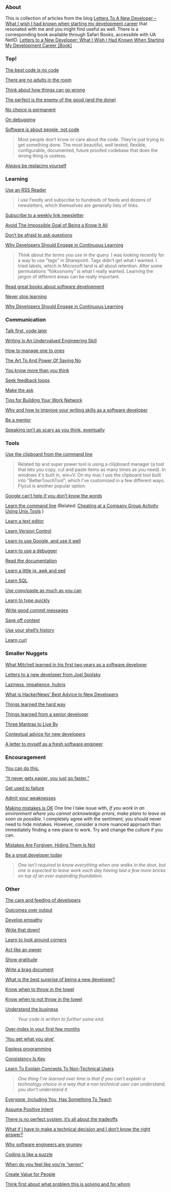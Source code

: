 ### About
This is collection of articles from the blog [Letters To A New Developer – What I wish I had known when starting my development career](https://letterstoanewdeveloper.com/)  that resonated with me and you might find useful as well. There is a corresponding book available through Safari Books, accessible with UA NetID. [Letters to a New Developer: What I Wish I Had Known When Starting My Development Career [Book]](https://learning.oreilly.com/library/view/letters-to-a/9781484260746/)

### Top!

[The best code is no code](https://letterstoanewdeveloper.com/2019/04/01/the-best-code-is-no-code/)

[There are no adults in the room](https://letterstoanewdeveloper.com/2019/08/12/there-are-no-adults-in-the-room/)

[Think about how things can go wrong](https://letterstoanewdeveloper.com/2019/09/09/think-about-how-things-can-go-wrong/)

[The perfect is the enemy of the good (and the done)](https://letterstoanewdeveloper.com/2019/11/18/the-perfect-is-the-enemy-of-the-good-and-the-done/)

[No choice is permanent](https://letterstoanewdeveloper.com/2019/12/23/no-choice-is-permanent/)

[On debugging](https://letterstoanewdeveloper.com/2020/01/20/on-debugging/)

[Software is about people, not code](https://letterstoanewdeveloper.com/2020/01/27/software-is-about-people-not-code/)
> Most people don’t know or care about the code. They’re just trying to get something done. The most beautiful, well tested, flexible, configurable, documented, future proofed codebase that does the wrong thing is useless.

[Always be replacing yourself](https://letterstoanewdeveloper.com/2021/09/13/always-be-replacing-yourself/)

### Learning

[Use an RSS Reader](https://letterstoanewdeveloper.com/2019/03/25/use-an-rss-reader/)
> I use Feedly and subscribe to hundreds of feeds and dozens of newsletters, which themselves are generally lists of links.

[Subscribe to a weekly link newsletter](https://letterstoanewdeveloper.com/2019/08/05/subscribe-to-a-weekly-link-newsletter/)

[Avoid The Impossible Goal of Being a Know It All](https://letterstoanewdeveloper.com/2019/03/08/avoid-the-impossible-goal-of-being-a-know-it-all/)
	
[Don’t be afraid to ask questions](https://letterstoanewdeveloper.com/2018/12/03/dont-be-afraid-to-ask-questions/)

[Why Developers Should Engage in Continuous Learning](https://letterstoanewdeveloper.com/2021/08/16/why-developers-should-engage-in-continuous-learning/)
> _Think about the terms you use in the query._ I was looking recently for a way to use "tags" in Sharepoint. Tags didn't get what I wanted. I tried labels, which in Microsoft land is all about retention. After some permutations "folksonomy" is what I really wanted. Learning the jargon of different areas can be really important.

[Read great books about software development](https://letterstoanewdeveloper.com/2019/10/28/read-great-books-about-software-development/)

[Never stop learning](https://letterstoanewdeveloper.com/2020/03/09/never-stop-learning/)

[Why Developers Should Engage in Continuous Learning](https://letterstoanewdeveloper.com/2021/08/16/why-developers-should-engage-in-continuous-learning/)


### Communication
[Talk first, code later](https://letterstoanewdeveloper.com/2019/12/05/talk-first-code-later/) 

[Writing Is An Undervalued Engineering Skill](https://letterstoanewdeveloper.com/2019/06/07/writing-is-an-undervalued-engineering-skill/)

[How to manage one to ones](https://letterstoanewdeveloper.com/2020/03/16/how-to-manage-one-to-ones/)

[The Art To And Power Of Saying No](https://letterstoanewdeveloper.com/2019/09/02/the-art-to-and-power-of-saying-no/)

[You know more than you think](https://letterstoanewdeveloper.com/2020/03/23/you-know-more-than-you-think/)

[Seek feedback loops](https://letterstoanewdeveloper.com/2020/08/03/seek-feedback-loops/)

[Make the ask](https://letterstoanewdeveloper.com/2020/12/28/make-the-ask/)

[Tips for Building Your Work Network](https://letterstoanewdeveloper.com/2019/03/04/tips-for-building-your-work-network/)

[Why and how to improve your writing skills as a software developer](https://letterstoanewdeveloper.com/2021/01/11/why-and-how-to-improve-your-writing-skills-as-a-software-developer/)

[Be a mentor](https://letterstoanewdeveloper.com/2021/04/26/be-a-mentor/)

[Speaking isn’t as scary as you think, eventually](https://letterstoanewdeveloper.com/2019/09/30/speaking-isnt-as-scary-as-you-think-eventually/)

### Tools

[Use the clipboard from the command line](https://letterstoanewdeveloper.com/2021/03/15/use-the-clipboard-from-the-command-line/)
> Related tip and super power tool is using a cliipboard manager (a tool that lets you copy, cut and paste items as many times as you need). In windows it's built in, win+V. On my mac I use the clipboard tool built into "BetterTouchTool", which I've customized in a few different ways. Flycut is another popular option.

[Google can’t help if you don’t know the words](https://letterstoanewdeveloper.com/2021/02/08/google-cant-help-if-you-dont-know-the-words/)

[Learn the command line](https://letterstoanewdeveloper.com/2019/02/04/learn-the-command-line/) (Related: [Cheating at a Company Group Activity Using Unix Tools](https://medium.com/fundbox-engineering/cheating-at-a-company-group-activity-using-unix-tools-5c1d706f3d58) )

[Learn a text editor](https://letterstoanewdeveloper.com/2018/09/21/learn-a-text-editor/)	

[Learn Version Control](https://letterstoanewdeveloper.com/2018/09/21/learn-version-control/)

[Learn to use Google, and use it well](https://letterstoanewdeveloper.com/2019/04/01/learn-to-use-google-and-use-it-well/)

[Learn to use a debugger](https://letterstoanewdeveloper.com/2019/04/08/learn-to-use-a-debugger/)

[Read the documentation](https://letterstoanewdeveloper.com/2019/04/15/read-the-documentation/)

[Learn a little jq, awk and sed](https://letterstoanewdeveloper.com/2019/07/29/learn-a-little-jq-awk-and-sed/)

[Learn SQL](https://letterstoanewdeveloper.com/2019/11/11/learn-sql/)

[Use copy/paste as much as you can](https://letterstoanewdeveloper.com/2019/11/04/use-copy-paste-as-much-as-you-can/)

[Learn to type quickly](https://letterstoanewdeveloper.com/2019/12/09/learn-to-type-quickly/)

[Write good commit messages](https://letterstoanewdeveloper.com/2020/07/27/write-good-commit-messages/)

[Save off context](https://letterstoanewdeveloper.com/2020/11/16/save-off-context/)

[Use your shell’s history](https://letterstoanewdeveloper.com/2021/02/01/use-your-shells-history/)

[Learn curl](https://letterstoanewdeveloper.com/2021/06/21/learn-curl/)

### Smaller Nuggets
[What Mitchell learned in his first two years as a software developer](https://letterstoanewdeveloper.com/2019/02/01/what-mitchell-learned-in-his-first-two-years-as-a-software-developer/)

[Letters to a new developer from Joel Spolsky](https://letterstoanewdeveloper.com/2019/01/18/letters-to-a-new-developer-from-joel-spolsky/)

[Laziness, impatience, hubris](https://letterstoanewdeveloper.com/2018/10/19/laziness-impatience-hubris/)

[What is HackerNews’ Best Advice to New Developers](https://letterstoanewdeveloper.com/2019/06/14/what-is-hackernews-best-advice-to-new-developers/)

[Things learned the hard way](https://letterstoanewdeveloper.com/2019/07/12/things-learned-the-hard-way/)

[Things learned from a senior developer](https://letterstoanewdeveloper.com/2019/09/06/things-learned-from-a-senior-developer/)

[Three Mantras to Live By](https://letterstoanewdeveloper.com/2019/10/31/three-mantras-to-live-by/)

[Contextual advice for new developers](https://letterstoanewdeveloper.com/2020/02/06/contextual-advice-for-new-developers/)

[A letter to myself as a fresh software engineer](https://letterstoanewdeveloper.com/2020/06/01/a-letter-to-myself-as-a-fresh-software-engineer/)

### Encouragement
[You can do this.](https://letterstoanewdeveloper.com/2019/01/11/you-can-do-this/)

[“It never gets easier, you just go faster.”](https://letterstoanewdeveloper.com/2020/04/27/it-never-gets-easier-you-just-go-faster/)

[Get used to failure](https://letterstoanewdeveloper.com/2018/12/31/get-used-to-failure/)

[Admit your weaknesses](https://letterstoanewdeveloper.com/2019/10/21/admit-your-weaknesses/)

[Making mistakes is OK](https://letterstoanewdeveloper.com/2018/11/26/making-mistakes-is-ok/)
One line I take issue with, _If you work in an environment where you cannot acknowledge errors, make plans to leave as soon as possible._ I completely agree with the sentiment; you should never need to hide mistakes. However, consider a more nuanced approach than immediately finding a new place to work. Try and change the culture if you can. 

[Mistakes Are Forgiven, Hiding Them Is Not](https://letterstoanewdeveloper.com/2019/05/31/mistakes-are-forgiven-hiding-them-is-not/)

[Be a great developer today](https://letterstoanewdeveloper.com/2019/05/10/be-a-great-developer-today/)
>_One isn’t required to know everything when one walks in the door, but one is expected to leave work each day having laid a few more bricks on top of an ever expanding foundation._

### Other 
[The care and feeding of developers](https://letterstoanewdeveloper.com/2019/12/26/the-care-and-feeding-of-developers/)

[Outcomes over output](https://letterstoanewdeveloper.com/2019/02/15/outcomes-over-output/)

[Develop empathy](https://letterstoanewdeveloper.com/2020/02/03/develop-empathy/)

[Write that down!](https://letterstoanewdeveloper.com/2018/12/28/write-that-down/)

[Learn to look around corners](https://letterstoanewdeveloper.com/2019/09/16/learn-to-look-around-corners/)

[Act like an owner](https://letterstoanewdeveloper.com/2021/07/19/act-like-an-owner/)

[Show gratitude](https://letterstoanewdeveloper.com/2018/11/19/show-gratitude/)

[Write a brag document](https://letterstoanewdeveloper.com/2019/08/09/write-a-brag-document/)

[What is the best surprise of being a new developer?](https://letterstoanewdeveloper.com/2019/11/25/what-is-the-best-surprise-of-being-a-new-developer/)

[Know when to throw in the towel](https://letterstoanewdeveloper.com/2018/10/17/know-when-to-throw-in-the-towel/)

[Know when to not throw in the towel](https://letterstoanewdeveloper.com/2018/10/22/know-when-to-not-throw-in-the-towel/)

[Understand the business](https://letterstoanewdeveloper.com/2018/10/12/understand-the-business/)
> _Your code is written to further some end._
   
[Over-index in your first few months](https://letterstoanewdeveloper.com/2018/09/25/over-index-in-your-first-few-months/)

[‘You get what you give’](https://letterstoanewdeveloper.com/2019/04/26/you-get-what-you-give/)

[Egoless programming](https://letterstoanewdeveloper.com/2019/05/17/egoless-programming/)

[Consistency Is Key](https://letterstoanewdeveloper.com/2019/05/27/consistency-is-key/)

[Learn To Explain Concepts To Non-Technical Users](https://letterstoanewdeveloper.com/2019/06/10/learn-to-explain-concepts-to-non-technical-users/)
> _One thing I’ve learned over time is that if you can’t explain a technology choice in a way that a non technical user can understand, you don’t understand it_

[Everyone, Including You, Has Something To Teach](https://letterstoanewdeveloper.com/2019/06/17/everyone-including-you-has-something-to-teach/)

[Assume Positive Intent](https://letterstoanewdeveloper.com/2019/07/05/assume-positive-intent/)

[There is no perfect system, it’s all about the tradeoffs](https://letterstoanewdeveloper.com/2019/07/08/there-is-no-perfect-system-its-all-about-the-tradeoffs/)

[What if I have to make a technical decision and I don’t know the right answer?](https://letterstoanewdeveloper.com/2019/07/15/what-if-i-have-to-make-a-technical-decision-and-i-dont-know-the-right-answer/)

[Why software engineers are grumpy](https://letterstoanewdeveloper.com/2020/03/19/why-software-engineers-are-grumpy/)

[Coding is like a puzzle](https://letterstoanewdeveloper.com/2020/07/13/coding-is-like-a-puzzle/)

[When do you feel like you’re “senior”](https://letterstoanewdeveloper.com/2020/08/24/when-do-you-feel-like-youre-senior/)

[Create Value for People](https://letterstoanewdeveloper.com/2020/11/09/create-value-for-people/)

[Think first about what problem this is solving and for whom](https://letterstoanewdeveloper.com/2021/01/18/think-first-about-what-problem-this-is-solving-and-for-whom/)